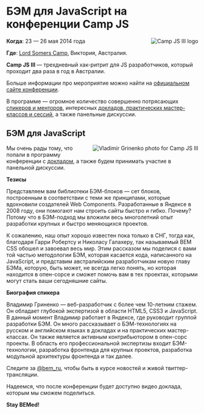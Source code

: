 # БЭМ для JavaScript на конференции Camp JS

<img style="float:right;padding: 0 0 10px 10px" src="http://img-fotki.yandex.ru/get/9088/127846884.248/0_cd7f7_768f5d36_M.jpg" alt="Сamp JS III logo" title="Сamp JS III logo" />

**Когда**: 23 — 26 мая 2014 года

**Где**: [Lord Somers Camp](http://www.lordsomerscamp.com/), Виктория, Австралия.

**Camp JS III** — трехдневный хак-ритрит для JS разработчиков, который проходит два раза в год в Австралии. 

Больше информации про мероприятие можно найти на [официальном сайте конференции](http://campjs.com). 

В программе — огромное количество совершенно потрясающих [спикеров и менторов](http://campjs.com/), интересных [докладов, практических мастер-классов и сессий](http://campjs.com/#sessions), а также панельные дискуссии. 

## БЭМ для JavaScript

<img style="float:right;padding: 0 0 10px 10px" src="http://img-fotki.yandex.ru/get/9805/127846884.248/0_cd7fa_cfde5056_M.jpg" alt="Vladimir Grinenko photo for Сamp JS III" title="Vladimir Grinenko photo for Сamp JS III" />

Мы очень рады тому, что попали в программу конференции с [докладом](http://campjs.com/#bem), а также будем принимать участие в панельной дискуссии. 

**Тезисы**

Представляем вам библиотеки БЭМ-блоков — сет блоков, построенным в соответствии с теми же принципами, которые вдохновили создателей Web Components. Разработанные в Яндексе в 2008 году, они помогают нам строить сайты быстро и гибко. Почему? Потому что в БЭМ-подход мы вложили весь многолетний опыт разработки крупных и быстро меняющихся проектов.

К сожалению, наш опыт хорошо известен пока только в СНГ, тогда как, благодаря Гарри Робертсу и Николасу Галахеру, так называемый BEM CSS обошел и завоевал весь мир. Этим рассказом мы поделися с вами той частью методологии БЭМ, которая касается кода, написанного на JavaScript, и представим австралийским разработчикам новую главу БЭМа, которую, быть может, не всегда легко понять, но которая находится в опен-сорсе и сможет помочь вам в тех проектах, которыми могут стать ваши сегодняшние сайты.

**Биография спикера**

Владимир Гриненко — веб-разработчик с более чем 10-летним стажем. Он обладает глубокой экспертизой в области HTML5, CSS3 и JavaScript. В данный момент Владимир работает в Яндексе, где руководит группой разработки БЭМ. Он много рассказывает о БЭМ-технологиях на русском и английском языках в докладах и на практических мастер-классах. Он также является активным контрибьютором в опен-сорс проекты. В область его профессиональной экспертизы входит БЭМ-технологии, разработка фронтенда для крупных проектов, разработка модульной архитектуры фронтенда и так далее.

Следите за [@bem_ru](http://twitter.com/bem_ru), чтобы быть в курсе новостей и живой твиттер-трансляции. 

Надеемся, что после конференции будет доступно видео доклада, которым мы сможем поделиться. 

**Stay BEMed!**
